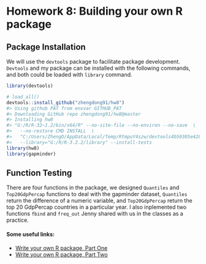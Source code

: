 Homework 8: Building your own R package
=======================================

Package Installation
--------------------

We will use the `devtools` package to facilitate package development. `Devtools` and my package can be installed with the following commands, and both could be loaded with `library` command.

``` r
library(devtools)
```

``` r
# load_all()
devtools::install_github("zhengdong91/hw8")
#> Using github PAT from envvar GITHUB_PAT
#> Downloading GitHub repo zhengdong91/hw8@master
#> Installing hw8
#> "G:/R/R-32~1.2/bin/x64/R" --no-site-file --no-environ --no-save  \
#>   --no-restore CMD INSTALL  \
#>   "C:/Users/ZhengD/AppData/Local/Temp/RtmpuY4szw/devtools4b50305e428a/zhengdong91-hw8-bb09c40"  \
#>   --library="G:/R/R-3.2.2/library" --install-tests
library(hw8)
library(gapminder)
```

Function Testing
----------------

There are four functions in the package, we designed `Quantiles` and `Top20GdpPercap` functions to deal with the gapminder dataset, `Quantiles` return the difference of a numeric variable, and `Top20GdpPercap` return the top 20 GdpPercap countries in a particular year. I also inplemented two functions `fbind` and `freq_out` Jenny shared with us in the classes as a practice.

#### Some useful links:

-   [Write your own R package, Part One](https://stat545-ubc.github.io/packages04_foofactors-package-01.html)
-   [Write your own R package, Part Two](https://stat545-ubc.github.io/packages05_foofactors-package-02.html)
